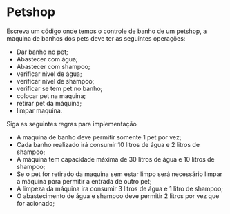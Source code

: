 # Petshop

Escreva um código onde temos o controle de banho de um petshop, a maquina de banhos dos pets deve ter as seguintes operações:
- Dar banho no pet;
- Abastecer com água;
- Abastecer com shampoo;
- verificar nivel de água;
- verificar nivel de shampoo;
- verificar se tem pet no banho;
- colocar pet na maquina;
- retirar pet da máquina;
- limpar maquina.

Siga as seguintes regras para implementação

- A maquina de banho deve permitir somente 1 pet por vez;
- Cada banho realizado irá consumir 10 litros de água e 2 litros de shampoo;
- A máquina tem capacidade máxima de 30 litros de água e 10 litros de shampoo;
- Se o pet for retirado da maquina sem estar limpo será necessário limpar a máquina para permitir a entrada de outro pet;
- A limpeza da máquina ira consumir 3 litros de água e 1 litro de shampoo;
- O abastecimento de água e shampoo deve permitir 2 litros por vez que for acionado;
